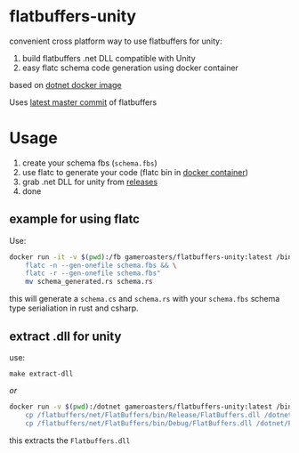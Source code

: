 # flatbuffers-unity

convenient cross platform way to use flatbuffers for unity:

1. build flatbuffers .net DLL compatible with Unity
2. easy flatc schema code generation using docker container

based on [dotnet docker image](https://hub.docker.com/_/microsoft-dotnet-sdk/)

Uses [latest master commit](https://github.com/google/flatbuffers) of flatbuffers

# Usage

1. create your schema fbs (`schema.fbs`)
2. use flatc to generate your code (flatc bin in [docker container](https://hub.docker.com/repository/docker/gameroasters/flatbuffers-unity))
3. grab .net DLL for unity from [releases](https://github.com/gameroasters/flatbuffers-unity-docker/releases)
4. done

## example for using flatc

Use:

```sh
docker run -it -v $(pwd):/fb gameroasters/flatbuffers-unity:latest /bin/bash -c "cd /fb && \
	flatc -n --gen-onefile schema.fbs && \
	flatc -r --gen-onefile schema.fbs"
	mv schema_generated.rs schema.rs
```

this will generate a `schema.cs` and `schema.rs` with your `schema.fbs` schema type serialiation in rust and csharp.

## extract .dll for unity

use:

`make extract-dll`

_or_

```sh
docker run -v $(pwd):/dotnet gameroasters/flatbuffers-unity:latest /bin/bash -c "\
	cp /flatbuffers/net/FlatBuffers/bin/Release/FlatBuffers.dll /dotnet && \
	cp /flatbuffers/net/FlatBuffers/bin/Debug/FlatBuffers.dll /dotnet/Flatbuffers.Debug.dll"
```

this extracts the `Flatbuffers.dll`
